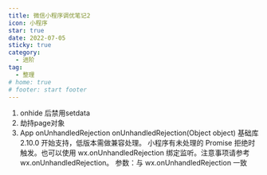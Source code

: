 ```yaml
---
title: 微信小程序调优笔记2
icon: 小程序
star: true
date: 2022-07-05
sticky: true
category:
  - 进阶
tag:
  - 整理
# home: true
# footer: start footer
---
```


1. onhide 后禁用setdata
2. 劫持page对象
3. App onUnhandledRejection
    onUnhandledRejection(Object object)
    基础库 2.10.0 开始支持，低版本需做兼容处理。
    小程序有未处理的 Promise 拒绝时触发。也可以使用 wx.onUnhandledRejection 绑定监听。注意事项请参考 wx.onUnhandledRejection。
    参数：与 wx.onUnhandledRejection 一致

